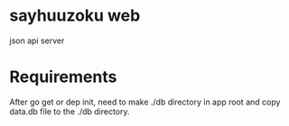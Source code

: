 # sayhuuzoku web
json api server

# Requirements

After go get or dep init, need to make ./db directory in app root and copy data.db file to the ./db directory.
